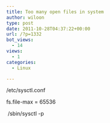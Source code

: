 ```yaml
---
title: Too many open files in system
author: wiloon
type: post
date: 2011-10-28T04:37:22+00:00
url: /?p=1332
bot_views:
  - 14
views:
  - 1
categories:
  - Linux

---
```

/etc/sysctl.conf

fs.file-max = 65536

<div>
   /sbin/sysctl -p
</div>